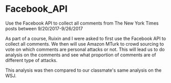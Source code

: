 # Facebook_API
Use the Facebook API to collect all comments from The New York Times posts between 9/20/2017-9/26/2017

As part of a course, Ruixin and I were asked to first use the Facebook API to collect all comments. We then will use Amazon MTurk to crowd sourcing to vote on which comments are personal attacks or not. This will lead us to do analysis on the comments and see what proportion of comments are of different type of attacks.

This analysis was then compared to our classmate's same analysis on the WSJ.
